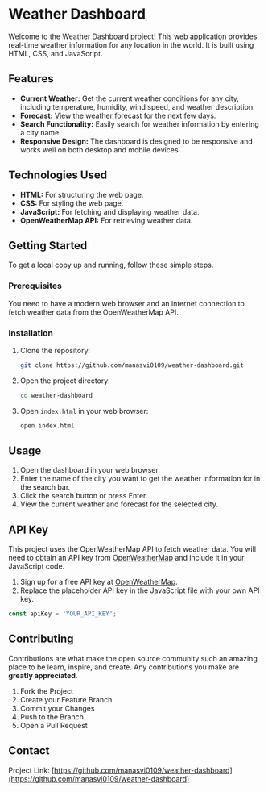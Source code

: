# Weather Dashboard

Welcome to the Weather Dashboard project! This web application provides real-time weather information for any location in the world. It is built using HTML, CSS, and JavaScript.

## Features

- **Current Weather:** Get the current weather conditions for any city, including temperature, humidity, wind speed, and weather description.
- **Forecast:** View the weather forecast for the next few days.
- **Search Functionality:** Easily search for weather information by entering a city name.
- **Responsive Design:** The dashboard is designed to be responsive and works well on both desktop and mobile devices.

## Technologies Used

- **HTML:** For structuring the web page.
- **CSS:** For styling the web page.
- **JavaScript:** For fetching and displaying weather data.
- **OpenWeatherMap API:** For retrieving weather data.

## Getting Started

To get a local copy up and running, follow these simple steps.

### Prerequisites

You need to have a modern web browser and an internet connection to fetch weather data from the OpenWeatherMap API.

### Installation

1. Clone the repository:
   ```bash
   git clone https://github.com/manasvi0109/weather-dashboard.git
   ```
2. Open the project directory:
   ```bash
   cd weather-dashboard
   ```
3. Open `index.html` in your web browser:
   ```bash
   open index.html
   ```

## Usage

1. Open the dashboard in your web browser.
2. Enter the name of the city you want to get the weather information for in the search bar.
3. Click the search button or press Enter.
4. View the current weather and forecast for the selected city.

## API Key

This project uses the OpenWeatherMap API to fetch weather data. You will need to obtain an API key from [OpenWeatherMap](https://openweathermap.org/api) and include it in your JavaScript code.

1. Sign up for a free API key at [OpenWeatherMap](https://openweathermap.org/api).
2. Replace the placeholder API key in the JavaScript file with your own API key.

```javascript
const apiKey = 'YOUR_API_KEY';
```

## Contributing

Contributions are what make the open source community such an amazing place to be learn, inspire, and create. Any contributions you make are **greatly appreciated**.

1. Fork the Project
2. Create your Feature Branch
3. Commit your Changes 
4. Push to the Branch 
5. Open a Pull Request


## Contact

Project Link: [https://github.com/manasvi0109/weather-dashboard](https://github.com/manasvi0109/weather-dashboard)
